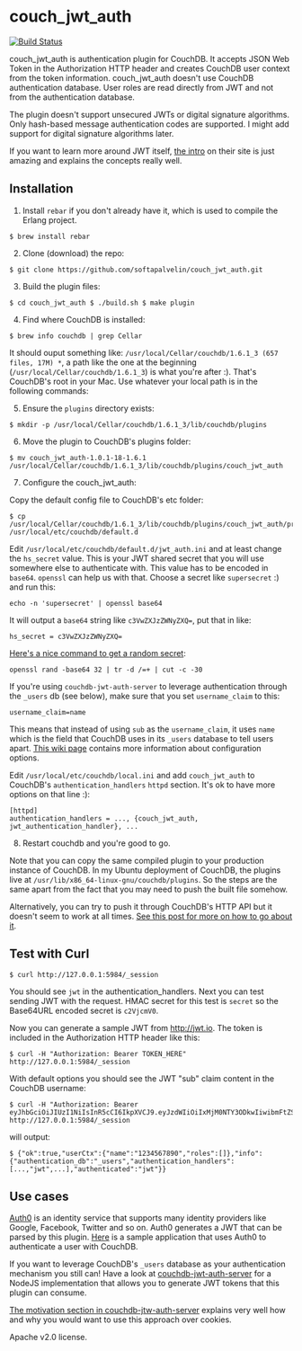 # couch_jwt_auth

[![Build Status](https://travis-ci.org/dmunch/couch_jwt_auth.svg?branch=master)](https://travis-ci.org/dmunch/couch_jwt_auth)

couch_jwt_auth is authentication plugin for CouchDB. It accepts JSON Web Token in the Authorization
HTTP header and creates CouchDB user context from the token information. couch_jwt_auth doesn't use
CouchDB authentication database. User roles are read directly from JWT and not from the
authentication database.

The plugin doesn't support unsecured JWTs or digital signature algorithms. Only hash-based message
authentication codes are supported. I might add support for digital signature algorithms later. 

If you want to learn more around JWT itself, [the intro](https://jwt.io/introduction/) on their
site is just amazing and explains the concepts really well.

## Installation

1. Install `rebar` if you don't already have it, which is used to compile the Erlang project.
  ```
  $ brew install rebar
  ```

2. Clone (download) the repo:
  ```
  $ git clone https://github.com/softapalvelin/couch_jwt_auth.git
  ```

3. Build the plugin files:
  ```
  $ cd couch_jwt_auth $ ./build.sh $ make plugin
  ```

4. Find where CouchDB is installed:
  ```
  $ brew info couchdb | grep Cellar
  ```

  It should ouput something like: `/usr/local/Cellar/couchdb/1.6.1_3 (657 files, 17M) *`, a path like
  the one at the beginning (`/usr/local/Cellar/couchdb/1.6.1_3`) is what you're after :).  That's
  CouchDB's root in your Mac. Use whatever your local path is in the following commands:

5. Ensure the `plugins` directory exists:
  ```
  $ mkdir -p /usr/local/Cellar/couchdb/1.6.1_3/lib/couchdb/plugins
  ```

6. Move the plugin to CouchDB's plugins folder:
  ```
  $ mv couch_jwt_auth-1.0.1-18-1.6.1 /usr/local/Cellar/couchdb/1.6.1_3/lib/couchdb/plugins/couch_jwt_auth
  ```

7. Configure the couch_jwt_auth:

  Copy the default config file to CouchDB's etc folder:
  ```
  $ cp /usr/local/Cellar/couchdb/1.6.1_3/lib/couchdb/plugins/couch_jwt_auth/priv/default.d/jwt_auth.ini /usr/local/etc/couchdb/default.d
  ```

  Edit `/usr/local/etc/couchdb/default.d/jwt_auth.ini` and at least change the `hs_secret` value. This
  is your JWT shared secret that you will use somewhere else to authenticate with.  This value has to
  be encoded in `base64`. `openssl` can help us with that. Choose a secret like `supersecret` :) and
  run this:

  ```
  echo -n 'supersecret' | openssl base64
  ```

  It will output a `base64` string like `c3VwZXJzZWNyZXQ=`, put that in like:

  ```
  hs_secret = c3VwZXJzZWNyZXQ=
  ```

  [Here's a nice command to get a random
  secret](http://security.stackexchange.com/questions/81976/is-this-a-secure-way-to-generate-passwords-at-the-command-line):

  ```
  openssl rand -base64 32 | tr -d /=+ | cut -c -30
  ```

  If you're using `couchdb-jwt-auth-server` to leverage authentication through the `_users` db (see
  below), make sure that you set `username_claim` to this:

  ```
  username_claim=name
  ```

  This means that instead of using `sub` as the `username_claim`, it uses `name` which is the field
  that CouchDB uses in its `_users` database to tell users apart. [This wiki page](https://github.com/softapalvelin/couch_jwt_auth/wiki/Configuration-options) contains more information about configuration options.

  Edit `/usr/local/etc/couchdb/local.ini` and add `couch_jwt_auth` to CouchDB's `authentication_handlers`
  `httpd` section. It's ok to have more options on that line :):

  ```
  [httpd]
  authentication_handlers = ..., {couch_jwt_auth, jwt_authentication_handler}, ...
  ```

8. Restart couchdb and you're good to go.

Note that you can copy the same compiled plugin to your production instance of CouchDB.
In my Ubuntu deployment of CouchDB, the plugins live at `/usr/lib/x86_64-linux-gnu/couchdb/plugins`.
So the steps are the same apart from the fact that you may need to push the built file somehow.

Alternatively, you can try to push it through CouchDB's HTTP API but it doesn't seem to work at all
times. [See this post for more on how to go about it](http://mail-archives.apache.org/mod_mbox/couchdb-user/201509.mbox/%3C1441288345556.82527.207338@webmail4%3E).

## Test with Curl

```
$ curl http://127.0.0.1:5984/_session
```

You should see `jwt` in the authentication_handlers. Next
you can test sending JWT with the request. HMAC secret for this test is `secret` so the
Base64URL encoded secret is `c2VjcmV0`.

Now you can generate a sample JWT from http://jwt.io. The token is included in the Authorization
HTTP header like this:

```
$ curl -H "Authorization: Bearer TOKEN_HERE" http://127.0.0.1:5984/_session
```

With default options you should see the JWT "sub" claim content in the CouchDB username:

```
$ curl -H "Authorization: Bearer
eyJhbGciOiJIUzI1NiIsInR5cCI6IkpXVCJ9.eyJzdWIiOiIxMjM0NTY3ODkwIiwibmFtZSI6IkpvaG4gRG9lIiwiYWRtaW4iOnRydWV9.TJVA95OrM7E2cBab30RMHrHDcEfxjoYZgeFONFh7HgQ"
http://127.0.0.1:5984/_session
```

will output:

```
$ {"ok":true,"userCtx":{"name":"1234567890","roles":[]},"info":{"authentication_db":"_users","authentication_handlers":[...,"jwt",...],"authenticated":"jwt"}}
```

## Use cases

[Auth0](https://auth0.com/) is an identity service that supports many identity providers like
Google, Facebook, Twitter and so on. Auth0 generates a JWT that can be parsed by this plugin.
[Here](https://github.com/softapalvelin/getting-started-todo) is a sample application that uses
Auth0 to authenticate a user with CouchDB.

If you want to leverage CouchDB's `_users` database as your authentication mechanism you still can!
Have a look at [couchdb-jwt-auth-server](https://github.com/BeneathTheInk/couchdb-jwt-auth-server)
for a NodeJS implementation that allows you to generate JWT tokens that this plugin can consume.

[The motivation section in
couchdb-jtw-auth-server](https://github.com/BeneathTheInk/couchdb-jwt-auth-server#motivation)
explains very well how and why you would want to use this approach over cookies.


Apache v2.0 license.
